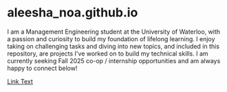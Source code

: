 # aleesha_noa.github.io

I am a Management Engineering student at the University of Waterloo, with a passion and curiosity to build my foundation of lifelong learning. I enjoy taking on challenging tasks and diving into new topics, and included in this repository, are projects I've worked on to build my technical skills. I am currently seeking Fall 2025 co-op / internship opportunities and am always happy to connect below!

[Link Text](https://www.linkedin.com/in/aleesha-katary/)